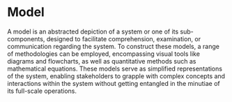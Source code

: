 # Model

A model is an abstracted depiction of a system or one of its sub-components, designed to facilitate comprehension, examination, or communication regarding the system. To construct these models, a range of methodologies can be employed, encompassing visual tools like diagrams and flowcharts, as well as quantitative methods such as mathematical equations. These models serve as simplified representations of the system, enabling stakeholders to grapple with complex concepts and interactions within the system without getting entangled in the minutiae of its full-scale operations.
   
